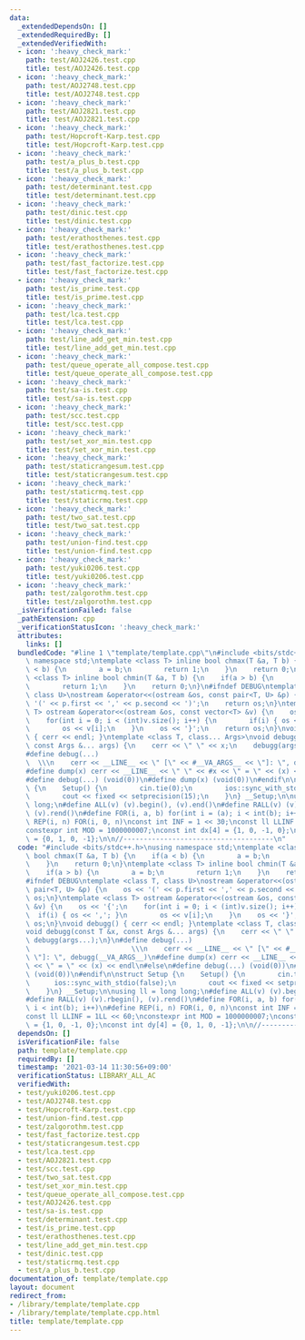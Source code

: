 ```yaml
---
data:
  _extendedDependsOn: []
  _extendedRequiredBy: []
  _extendedVerifiedWith:
  - icon: ':heavy_check_mark:'
    path: test/AOJ2426.test.cpp
    title: test/AOJ2426.test.cpp
  - icon: ':heavy_check_mark:'
    path: test/AOJ2748.test.cpp
    title: test/AOJ2748.test.cpp
  - icon: ':heavy_check_mark:'
    path: test/AOJ2821.test.cpp
    title: test/AOJ2821.test.cpp
  - icon: ':heavy_check_mark:'
    path: test/Hopcroft-Karp.test.cpp
    title: test/Hopcroft-Karp.test.cpp
  - icon: ':heavy_check_mark:'
    path: test/a_plus_b.test.cpp
    title: test/a_plus_b.test.cpp
  - icon: ':heavy_check_mark:'
    path: test/determinant.test.cpp
    title: test/determinant.test.cpp
  - icon: ':heavy_check_mark:'
    path: test/dinic.test.cpp
    title: test/dinic.test.cpp
  - icon: ':heavy_check_mark:'
    path: test/erathosthenes.test.cpp
    title: test/erathosthenes.test.cpp
  - icon: ':heavy_check_mark:'
    path: test/fast_factorize.test.cpp
    title: test/fast_factorize.test.cpp
  - icon: ':heavy_check_mark:'
    path: test/is_prime.test.cpp
    title: test/is_prime.test.cpp
  - icon: ':heavy_check_mark:'
    path: test/lca.test.cpp
    title: test/lca.test.cpp
  - icon: ':heavy_check_mark:'
    path: test/line_add_get_min.test.cpp
    title: test/line_add_get_min.test.cpp
  - icon: ':heavy_check_mark:'
    path: test/queue_operate_all_compose.test.cpp
    title: test/queue_operate_all_compose.test.cpp
  - icon: ':heavy_check_mark:'
    path: test/sa-is.test.cpp
    title: test/sa-is.test.cpp
  - icon: ':heavy_check_mark:'
    path: test/scc.test.cpp
    title: test/scc.test.cpp
  - icon: ':heavy_check_mark:'
    path: test/set_xor_min.test.cpp
    title: test/set_xor_min.test.cpp
  - icon: ':heavy_check_mark:'
    path: test/staticrangesum.test.cpp
    title: test/staticrangesum.test.cpp
  - icon: ':heavy_check_mark:'
    path: test/staticrmq.test.cpp
    title: test/staticrmq.test.cpp
  - icon: ':heavy_check_mark:'
    path: test/two_sat.test.cpp
    title: test/two_sat.test.cpp
  - icon: ':heavy_check_mark:'
    path: test/union-find.test.cpp
    title: test/union-find.test.cpp
  - icon: ':heavy_check_mark:'
    path: test/yuki0206.test.cpp
    title: test/yuki0206.test.cpp
  - icon: ':heavy_check_mark:'
    path: test/zalgorothm.test.cpp
    title: test/zalgorothm.test.cpp
  _isVerificationFailed: false
  _pathExtension: cpp
  _verificationStatusIcon: ':heavy_check_mark:'
  attributes:
    links: []
  bundledCode: "#line 1 \"template/template.cpp\"\n#include <bits/stdc++.h>\nusing\
    \ namespace std;\ntemplate <class T> inline bool chmax(T &a, T b) {\n    if(a\
    \ < b) {\n        a = b;\n        return 1;\n    }\n    return 0;\n}\ntemplate\
    \ <class T> inline bool chmin(T &a, T b) {\n    if(a > b) {\n        a = b;\n\
    \        return 1;\n    }\n    return 0;\n}\n#ifndef DEBUG\ntemplate <class T,\
    \ class U>\nostream &operator<<(ostream &os, const pair<T, U> &p) {\n    os <<\
    \ '(' << p.first << ',' << p.second << ')';\n    return os;\n}\ntemplate <class\
    \ T> ostream &operator<<(ostream &os, const vector<T> &v) {\n    os << '{';\n\
    \    for(int i = 0; i < (int)v.size(); i++) {\n        if(i) { os << ','; }\n\
    \        os << v[i];\n    }\n    os << '}';\n    return os;\n}\nvoid debugg()\
    \ { cerr << endl; }\ntemplate <class T, class... Args>\nvoid debugg(const T &x,\
    \ const Args &... args) {\n    cerr << \" \" << x;\n    debugg(args...);\n}\n\
    #define debug(...)                                                           \
    \  \\\n    cerr << __LINE__ << \" [\" << #__VA_ARGS__ << \"]: \", debugg(__VA_ARGS__)\n\
    #define dump(x) cerr << __LINE__ << \" \" << #x << \" = \" << (x) << endl\n#else\n\
    #define debug(...) (void(0))\n#define dump(x) (void(0))\n#endif\n\nstruct Setup\
    \ {\n    Setup() {\n        cin.tie(0);\n        ios::sync_with_stdio(false);\n\
    \        cout << fixed << setprecision(15);\n    }\n} __Setup;\n\nusing ll = long\
    \ long;\n#define ALL(v) (v).begin(), (v).end()\n#define RALL(v) (v).rbegin(),\
    \ (v).rend()\n#define FOR(i, a, b) for(int i = (a); i < int(b); i++)\n#define\
    \ REP(i, n) FOR(i, 0, n)\nconst int INF = 1 << 30;\nconst ll LLINF = 1LL << 60;\n\
    constexpr int MOD = 1000000007;\nconst int dx[4] = {1, 0, -1, 0};\nconst int dy[4]\
    \ = {0, 1, 0, -1};\n\n//-------------------------------------\n"
  code: "#include <bits/stdc++.h>\nusing namespace std;\ntemplate <class T> inline\
    \ bool chmax(T &a, T b) {\n    if(a < b) {\n        a = b;\n        return 1;\n\
    \    }\n    return 0;\n}\ntemplate <class T> inline bool chmin(T &a, T b) {\n\
    \    if(a > b) {\n        a = b;\n        return 1;\n    }\n    return 0;\n}\n\
    #ifndef DEBUG\ntemplate <class T, class U>\nostream &operator<<(ostream &os, const\
    \ pair<T, U> &p) {\n    os << '(' << p.first << ',' << p.second << ')';\n    return\
    \ os;\n}\ntemplate <class T> ostream &operator<<(ostream &os, const vector<T>\
    \ &v) {\n    os << '{';\n    for(int i = 0; i < (int)v.size(); i++) {\n      \
    \  if(i) { os << ','; }\n        os << v[i];\n    }\n    os << '}';\n    return\
    \ os;\n}\nvoid debugg() { cerr << endl; }\ntemplate <class T, class... Args>\n\
    void debugg(const T &x, const Args &... args) {\n    cerr << \" \" << x;\n   \
    \ debugg(args...);\n}\n#define debug(...)                                    \
    \                         \\\n    cerr << __LINE__ << \" [\" << #__VA_ARGS__ <<\
    \ \"]: \", debugg(__VA_ARGS__)\n#define dump(x) cerr << __LINE__ << \" \" << #x\
    \ << \" = \" << (x) << endl\n#else\n#define debug(...) (void(0))\n#define dump(x)\
    \ (void(0))\n#endif\n\nstruct Setup {\n    Setup() {\n        cin.tie(0);\n  \
    \      ios::sync_with_stdio(false);\n        cout << fixed << setprecision(15);\n\
    \    }\n} __Setup;\n\nusing ll = long long;\n#define ALL(v) (v).begin(), (v).end()\n\
    #define RALL(v) (v).rbegin(), (v).rend()\n#define FOR(i, a, b) for(int i = (a);\
    \ i < int(b); i++)\n#define REP(i, n) FOR(i, 0, n)\nconst int INF = 1 << 30;\n\
    const ll LLINF = 1LL << 60;\nconstexpr int MOD = 1000000007;\nconst int dx[4]\
    \ = {1, 0, -1, 0};\nconst int dy[4] = {0, 1, 0, -1};\n\n//-------------------------------------"
  dependsOn: []
  isVerificationFile: false
  path: template/template.cpp
  requiredBy: []
  timestamp: '2021-03-14 11:30:56+09:00'
  verificationStatus: LIBRARY_ALL_AC
  verifiedWith:
  - test/yuki0206.test.cpp
  - test/AOJ2748.test.cpp
  - test/Hopcroft-Karp.test.cpp
  - test/union-find.test.cpp
  - test/zalgorothm.test.cpp
  - test/fast_factorize.test.cpp
  - test/staticrangesum.test.cpp
  - test/lca.test.cpp
  - test/AOJ2821.test.cpp
  - test/scc.test.cpp
  - test/two_sat.test.cpp
  - test/set_xor_min.test.cpp
  - test/queue_operate_all_compose.test.cpp
  - test/AOJ2426.test.cpp
  - test/sa-is.test.cpp
  - test/determinant.test.cpp
  - test/is_prime.test.cpp
  - test/erathosthenes.test.cpp
  - test/line_add_get_min.test.cpp
  - test/dinic.test.cpp
  - test/staticrmq.test.cpp
  - test/a_plus_b.test.cpp
documentation_of: template/template.cpp
layout: document
redirect_from:
- /library/template/template.cpp
- /library/template/template.cpp.html
title: template/template.cpp
---
```

